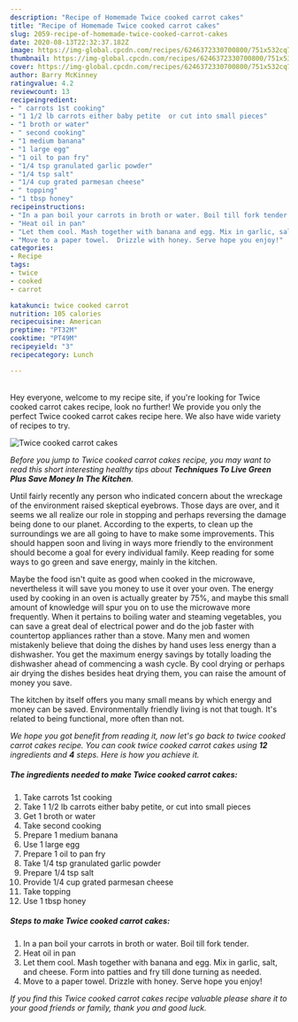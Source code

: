 ```yaml
---
description: "Recipe of Homemade Twice cooked carrot cakes"
title: "Recipe of Homemade Twice cooked carrot cakes"
slug: 2059-recipe-of-homemade-twice-cooked-carrot-cakes
date: 2020-08-13T22:32:37.182Z
image: https://img-global.cpcdn.com/recipes/6246372330700800/751x532cq70/twice-cooked-carrot-cakes-recipe-main-photo.jpg
thumbnail: https://img-global.cpcdn.com/recipes/6246372330700800/751x532cq70/twice-cooked-carrot-cakes-recipe-main-photo.jpg
cover: https://img-global.cpcdn.com/recipes/6246372330700800/751x532cq70/twice-cooked-carrot-cakes-recipe-main-photo.jpg
author: Barry McKinney
ratingvalue: 4.2
reviewcount: 13
recipeingredient:
- " carrots 1st cooking"
- "1 1/2 lb carrots either baby petite  or cut into small pieces"
- "1 broth or water"
- " second cooking"
- "1 medium banana"
- "1 large egg"
- "1 oil to pan fry"
- "1/4 tsp granulated garlic powder"
- "1/4 tsp salt"
- "1/4 cup grated parmesan cheese"
- " topping"
- "1 tbsp honey"
recipeinstructions:
- "In a pan boil your carrots in broth or water. Boil till fork tender."
- "Heat oil in pan"
- "Let them cool. Mash together with banana and egg. Mix in garlic, salt, and cheese. Form into patties and fry till done turning as needed."
- "Move to a paper towel.  Drizzle with honey. Serve hope you enjoy!"
categories:
- Recipe
tags:
- twice
- cooked
- carrot

katakunci: twice cooked carrot 
nutrition: 105 calories
recipecuisine: American
preptime: "PT32M"
cooktime: "PT49M"
recipeyield: "3"
recipecategory: Lunch

---
```

<br>
Hey everyone, welcome to my recipe site, if you're looking for Twice cooked carrot cakes recipe, look no further! We provide you only the perfect Twice cooked carrot cakes recipe here. We also have wide variety of recipes to try.
<br>


![Twice cooked carrot cakes](https://img-global.cpcdn.com/recipes/6246372330700800/751x532cq70/twice-cooked-carrot-cakes-recipe-main-photo.jpg)

<i>Before you jump to Twice cooked carrot cakes recipe, you may want to read this short interesting healthy tips about 
<strong>Techniques To Live Green Plus Save Money In The Kitchen</strong>.</i>
</br>

Until fairly recently any person who indicated concern about the wreckage of the environment raised skeptical eyebrows. Those days are over, and it seems we all realize our role in stopping and perhaps reversing the damage being done to our planet. According to the experts, to clean up the surroundings we are all going to have to make some improvements. This should happen soon and living in ways more friendly to the environment should become a goal for every individual family. Keep reading for some ways to go green and save energy, mainly in the kitchen.

Maybe the food isn't quite as good when cooked in the microwave, nevertheless it will save you money to use it over your oven. The energy used by cooking in an oven is actually greater by 75%, and maybe this small amount of knowledge will spur you on to use the microwave more frequently. When it pertains to boiling water and steaming vegetables, you can save a great deal of electrical power and do the job faster with countertop appliances rather than a stove. Many men and women mistakenly believe that doing the dishes by hand uses less energy than a dishwasher. You get the maximum energy savings by totally loading the dishwasher ahead of commencing a wash cycle. By cool drying or perhaps air drying the dishes besides heat drying them, you can raise the amount of money you save.

The kitchen by itself offers you many small means by which energy and money can be saved. Environmentally friendly living is not that tough. It's related to being functional, more often than not.


<i>We hope you got benefit from reading it, now let's go back to twice cooked carrot cakes recipe. You can cook twice cooked carrot cakes using <strong>12</strong> ingredients and <strong>4</strong> steps. Here is how you achieve it.
</i>

##### The ingredients needed to make Twice cooked carrot cakes:

1. Take  carrots 1st cooking
1. Take 1 1/2 lb carrots either baby petite,  or cut into small pieces
1. Get 1 broth or water
1. Take  second cooking
1. Prepare 1 medium banana
1. Use 1 large egg
1. Prepare 1 oil to pan fry
1. Take 1/4 tsp granulated garlic powder
1. Prepare 1/4 tsp salt
1. Provide 1/4 cup grated parmesan cheese
1. Take  topping
1. Use 1 tbsp honey


##### Steps to make Twice cooked carrot cakes:

1. In a pan boil your carrots in broth or water. Boil till fork tender.
1. Heat oil in pan
1. Let them cool. Mash together with banana and egg. Mix in garlic, salt, and cheese. Form into patties and fry till done turning as needed.
1. Move to a paper towel.  Drizzle with honey. Serve hope you enjoy!


<i>If you find this Twice cooked carrot cakes recipe valuable please share it to your good friends or family, thank you and good luck.</i>
